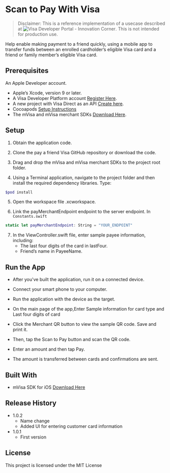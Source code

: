 # Scan to Pay With Visa
> Disclaimer: This is a reference implementation of a usecase described at ![Visa Developer Portal - Innovation Corner](http://developer.visa.com). This is not intended for production use.

Help enable making payment to a friend quickly, using a mobile app to transfer funds between an enrolled cardholder’s eligible Visa card and a friend or family member’s eligible Visa card.


## Prerequisites
An Apple Developer account. 
- Apple’s Xcode, version 9 or later. 
- A Visa Developer Platform account [Register Here].
- A new project with Visa Direct as an API [Create here].
- Cocoapods [Setup Instructions]
- The mVisa and mVisa merchant SDKs [Download Here].

## Setup
1.  Obtain the application code.

2.  Clone the pay a friend Visa GitHub repository or download the code.

3.  Drag and drop the mVisa and mVisa merchant SDKs to the project root folder.

4.  Using a Terminal application, navigate to the project folder and then install the required dependency libraries. Type:

```sh
$pod install
```

5. Open the workspace file .xcworkspace.

6. Link the payMerchantEndpoint endpoint to the server endpoint. In `Constants.swift`
```swift
static let payMerchantEndpoint: String = "YOUR_ENDPOINT"
```
7. In the ViewController.swift file, enter sample payee information, including:
     - The last four digits of the card in lastFour.
     - Friend’s name in PayeeName.


## Run the App
- After you've built the application, run it on a connected device.
- Connect your smart phone to your computer.
- Run the application with the device as the target.
- On the main page of the app,Enter Sample information for card type and Last four digits of card 
- Click the Merchant QR button to view the sample QR code. Save and print it.
- Then, tap the Scan to Pay button and scan the QR code.
- Enter an amount and then tap Pay.
- The amount is transferred between cards and confirmations are sent.



   [Register Here]: <https://developer.visa.com/portal/#users/new>
   [Create here]: <https://developer.visa.com/vdpguide#create_project>
   [Download Here]: <https://developer.visa.com/capabilities/visa_direct/docs#using_mvisa_sdk>
   [Setup Instructions]: <https://cocoapods.org/>

## Built With
- mVisa SDK for iOS [Download Here]

## Release History


* 1.0.2
    * Name change
    * Added UI for entering customer card information
* 1.0.1
    * First version

## License

This project is licensed under the MIT License 


   [Register Here]: <https://developer.visa.com/portal/#users/new>
   [Create here]: <https://developer.visa.com/vdpguide#create_project>
   [Download Here]: <https://developer.visa.com/capabilities/visa_direct/docs#using_mvisa_sdk>
   [Setup Instructions]: <https://cocoapods.org/>
   [Github Page]: <https://github.com/Alamofire/Alamofire>


